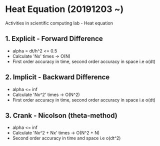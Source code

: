 # Heat Equation (20191203 ~)
Activities in scientific computing lab - Heat equation 

## 1. Explicit - Forward Difference
- alpha = dt/h^2 <= 0.5
- Calculate 'Nx' times -> O(N)
- First order accuracy in time, second order accuracy in space i.e o(dt)

## 2. Implicit - Backward Difference
- alpha <= inf
- Calculate 'Nx^2' times -> O(N^2)
- First order accuracy in time, second order accuracy in space i.e o(dt)

## 3. Crank - Nicolson (theta-method)
- alpha <= inf
- Calculate 'Nx^2 + Nx' times -> O(N^2 + N)
- Second order accuracy in time and space i.e o(dt^2)
